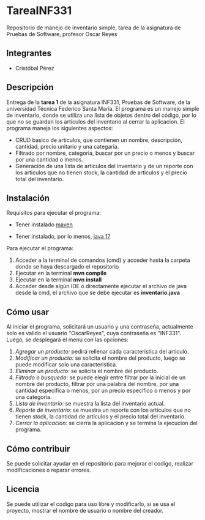 # TareaINF331
Repositorio de manejo de inventario simple, tarea de la asignatura de Pruebas de Software, profesor Oscar Reyes

## Integrantes
- Cristóbal Pérez

## Descripción
Entrega de la **tarea 1** de la asignatura INF331, Pruebas de Software, de la universidad Técnica Federico Santa María. El programa es un manejo simple de inventario, donde se utiliza una lista de objetos dentro del código, por lo que no se guardan los articulos del inventario al cerrar la aplicacion. El programa maneja los siguientes aspectos:
- CRUD basico de articulos, que contienen un nombre, descripción, cantidad, precio unitario y una categaria.
- Filtrado por nombre, categoria, buscar por un precio o menos y buscar por una cantidad o menos.
- Generación de una lista de articulos del inventario y de un reporte con los articulos que no tienen stock, la cantidad de articulos y el precio total del inventario.

## Instalación
Requisitos para ejecutar el programa:

- Tener instalado [maven](https://maven.apache.org/download.cgi)

- Tener instalado, por lo menos, [java 17](https://www.oracle.com/java/technologies/javase/jdk17-archive-downloads.html)

Para ejecutar el programa:
1. Acceder a la terminal de comandos (cmd) y acceder hasta la carpeta donde se haya descargado el repositorio
2. Ejecutar en la terminal **mvn compile**
3. Ejecutar en la terminal **mvn install**
4. Acceder desde algún IDE o directamente ejecutar el archivo de java desde la cmd, el archivo que se debe ejecutar es **inventario.java**

## Cómo usar
Al iniciar el programa, solicitará un usuario y una contraseña, actualmente solo es valido el usuario "OscarReyes", cuya contraseña es "INF331". Luego, se desplegará el menú con las opciones:
1. *Agregar un producto:* pedirá rellenar cada caracteristica del articulo.
2. *Modificar un producto:* se solicita el nombre del producto, luego se puede modificar solo una caracteristica.
3. *Eliminar un producto:* se solicita el nombre del producto.
4. *Filtrado o busqueda:* se puede elegir entre filtrar por la inicial de un nombre del producto, filtrar por una palabra del nombre, por una cantidad especifica o menos, por un precio especifico o menos y por una categoria.
5. *Lista de inventario:* se muestra la lista del inventario actual.
6. *Reporte de inventario:* se muestra un reporte con los articulos que no tienen stock, la cantidad de articulos y el precio total del inventario.
7. *Cerrar la aplicacion:* se cierra la aplicacion y se termina la ejecucion del programa.

## Cómo contribuir
Se puede solicitar ayudar en el repositorio para mejorar el codigo, realizar modificaciones o reparar errores.

## Licencia
Se puede utilizar el codigo para uso libre y modificarlo, si se usa el proyecto, mostrar el nombre de usuario o nombre del creador.
